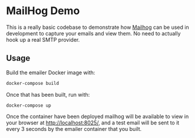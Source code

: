 MailHog Demo
============

This is a really basic codebase to demonstrate how [Mailhog](https://github.com/mailhog/MailHog)
can be used in development to capture your emails and view them. No need to actually hook up a real 
SMTP provider.

## Usage
Build the emailer Docker image with:

```bash
docker-compose build
```

Once that has been built, run with:

```
docker-compose up
```

Once the container have been deployed mailhog will be available to view in your browser at 
[http://localhost:8025/](http://localhost:8025/#), and a test email will be sent to it every 3
seconds by the emailer container that you built.